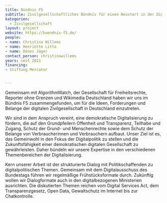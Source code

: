 ```yaml
---
title: Bündnis F5 
subtitle: Zivilgesellschaftliches Bündnis für einen Neustart in der Digitalpolitik
kategorien:
  - Zivilgesellschaft
layout: project
website: https://buendnis-f5.de/
people:
- name: Christina Willems
- name: Henriette Litta
- name: Dénes Jäger
contact_person: christinawillems
years: seit 2021
financing:
- Stiftung Mercator


---
```


Gemeinsam mit AlgorithmWatch, der Gesellschaft für Freiheitsrechte, Reporter ohne Grenzen und Wikimedia Deutschland haben wir uns im Bündnis F5 zusammengefunden, um für die Ideen, Forderungen und Belange der digitalen Zivilgesellschaft in Deutschland einzutreten.

Wir sind in dem Anspruch vereint, eine demokratische Digitalisierung zu fördern, die auf den Grundpfeilern Offenheit und Transparenz, Teilhabe und Zugang, Schutz der Grund- und Menschenrechte sowie dem Schutz der Belange von Verbraucherinnen und Verbrauchern aufbaut. Unser Ziel ist es, das Gemeinwohl in den Fokus der Digitalpolitik zu stellen und die Zukunftsfähigkeit einer demokratischen digitalen Gesellschaft zu gewährleisten. Daher bündeln wir unsere Expertise in den verschiedenen Themenbereichen der Digitalisierung.

Kern unserer Arbeit ist der strukturierte Dialog mit Politikschaffenden zu digitalpolitischen Themen. Gemeinsam mit dem Digitalausschuss des Bundestags führen wir regelmäßige Frühstücksformate durch. Zukünftig wollen wir Dialogformate auch in den digitalbezogenen Ministerien ausrichten. Die diskutierten Themen reichen vom Digital Services Act, dem Transparenzgesetz, Open Data, Gewaltschutz im Internet bis zur Chatkontrolle. 
